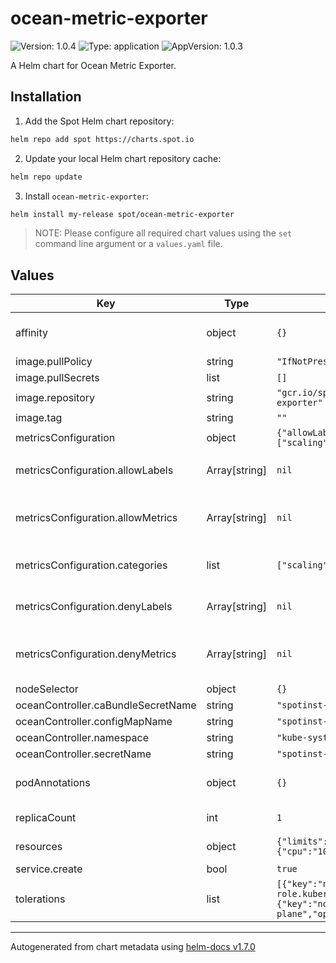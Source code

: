 # ocean-metric-exporter

![Version: 1.0.4](https://img.shields.io/badge/Version-1.0.4-informational?style=flat-square) ![Type: application](https://img.shields.io/badge/Type-application-informational?style=flat-square) ![AppVersion: 1.0.3](https://img.shields.io/badge/AppVersion-1.0.3-informational?style=flat-square)

A Helm chart for Ocean Metric Exporter.

## Installation

1. Add the Spot Helm chart repository:

```sh
helm repo add spot https://charts.spot.io
```

2. Update your local Helm chart repository cache:

```sh
helm repo update
```

3. Install `ocean-metric-exporter`:

```sh
helm install my-release spot/ocean-metric-exporter
```

> NOTE: Please configure all required chart values using the `set` command line argument or a `values.yaml` file.

## Values

| Key | Type | Default | Description |
|-----|------|---------|-------------|
| affinity | object | `{}` | (Optional) Pod scheduling preferences. Ref: https://kubernetes.io/docs/concepts/configuration/assign-pod-node/#affinity-and-anti-affinity |
| image.pullPolicy | string | `"IfNotPresent"` | (Optional) Image pull policy. |
| image.pullSecrets | list | `[]` | (Optional) Image pull secrets. |
| image.repository | string | `"gcr.io/spotinst-artifacts/spot-ocean-metric-exporter"` | (Optional) Image repository. |
| image.tag | string | `""` | (Optional) Image tag. Defaults to `.Chart.AppVersion`. |
| metricsConfiguration | object | `{"allowLabels":null,"allowMetrics":null,"categories":["scaling"],"denyLabels":null,"denyMetrics":null}` | (Optional) Exporter Metrics Configurations |
| metricsConfiguration.allowLabels | Array[string] | `nil` | List of Labels to allow - if empty will get everything. Shouldn't be used with `denyLabels`. Possible values can be found here: https://docs.spot.io/ocean/tools-and-integrations/prometheus/scrape?id=labels |
| metricsConfiguration.allowMetrics | Array[string] | `nil` | List of Metrics to allow - if empty will get everything. Shouldn't be used with `denyMetrics`. Possible values can be found here: https://docs.spot.io/ocean/tools-and-integrations/prometheus/scrape?id=metrics |
| metricsConfiguration.categories | list | `["scaling"]` | (Array[string]) List of Categories to enable - if empty will get no metrics. Additional possible values can be found here: https://docs.spot.io/ocean/tools-and-integrations/prometheus/scrape?id=categories |
| metricsConfiguration.denyLabels | Array[string] | `nil` | List of Labels to deny - if empty will get everything. Shouldn't be used with `allowLabels`. Possible values can be found here: https://docs.spot.io/ocean/tools-and-integrations/prometheus/scrape?id=labels |
| metricsConfiguration.denyMetrics | Array[string] | `nil` | List of Metrics to deny - if empty will get everything. Shouldn't be used with `allowMetrics`. Possible values can be found here: https://docs.spot.io/ocean/tools-and-integrations/prometheus/scrape?id=metrics |
| nodeSelector | object | `{}` | (Optional) Node selector. |
| oceanController.caBundleSecretName | string | `"spotinst-kubernetes-cluster-controller-ca-bundle"` | (Optional) Secret name of CA bundle. |
| oceanController.configMapName | string | `"spotinst-kubernetes-cluster-controller-config"` | (Optional) ConfigMap name. |
| oceanController.namespace | string | `"kube-system"` | (Optional) Namespace where components should be installed. |
| oceanController.secretName | string | `"spotinst-kubernetes-cluster-controller"` | (Optional) Secret name. |
| podAnnotations | object | `{}` | (Optional) Pod annotations. Ref: https://kubernetes.io/docs/concepts/overview/working-with-objects/annotations/ |
| replicaCount | int | `1` | (Optional) Replicas. Ref: https://kubernetes.io/docs/concepts/workloads/controllers/deployment/#replicas |
| resources | object | `{"limits":{"cpu":"500m","memory":"500Mi"},"requests":{"cpu":"100m","memory":"50Mi"}}` | (Optional) Resource requests and limits. Ref: http://kubernetes.io/docs/user-guide/compute-resources/ |
| service.create | bool | `true` | (Optional) Controls whether a service should be created. |
| tolerations | list | `[{"key":"node-role.kubernetes.io/master","operator":"Exists"},{"key":"node-role.kubernetes.io/control-plane","operator":"Exists"}]` | (Optional) Tolerations for nodes that have taints on them. Ref: https://kubernetes.io/docs/concepts/configuration/taint-and-toleration/ |

----------------------------------------------
Autogenerated from chart metadata using [helm-docs v1.7.0](https://github.com/norwoodj/helm-docs/releases/v1.7.0)
